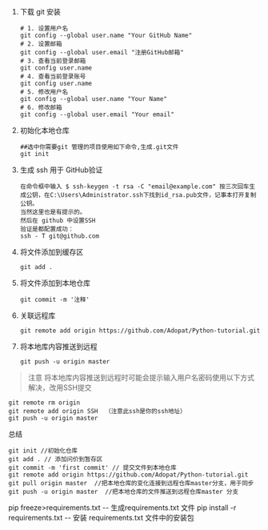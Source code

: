 1. 下载 git 安装

   ```
   # 1. 设置用户名
   git config --global user.name "Your GitHub Name"
   # 2. 设置邮箱
   git config --global user.email "注册GitHub邮箱"
   # 3. 查看当前登录邮箱
   git config user.name
   # 4. 查看当前登录账号
   git config user.name
   # 5. 修改用户名
   git config --global user.name "Your Name"
   # 6. 修改邮箱
   git config --global user.email "Your email"
   ```

   

2. 初始化本地仓库

   ```
   ##选中你需要git 管理的项目使用如下命令,生成.git文件
   git init
   ```

   

3. 生成 ssh 用于 GitHub验证

   ```
   在命令框中输入 $ ssh-keygen -t rsa -C "email@example.com" 按三次回车生成公钥，在C:\Users\Administrator.ssh下找到id_rsa.pub文件，记事本打开复制公钥。
   当然这里也是有提示的。
   然后在 github 中设置SSH 
   验证是都配置成功：
   ssh - T git@github.com
   ```

   

4. 将文件添加到缓存区

   ```
   git add .
   ```

5. 将文件添加到本地仓库

   ```
   git commit -m '注释'
   ```

6. 关联远程库

   ```
   git remote add origin https://github.com/Adopat/Python-tutorial.git
   ```

7. 将本地库内容推送到远程

   ```
   git push -u origin master
   ```

> 注意 将本地库内容推送到远程时可能会提示输入用户名密码使用以下方式解决，改用SSH提交

```
git remote rm origin
git remote add origin SSH  （注意此ssh是你的ssh地址）
git push -u origin master
```

总结

```
git init //初始化仓库
git add . // 添加问价到暂存区
git commit -m 'first commit' // 提交文件到本地仓库
git remote add origin https://github.com/Adopat/Python-tutorial.git
git pull origin master  //把本地仓库的变化连接到远程仓库master分支，用于同步
git push -u origin master  //把本地仓库的文件推送到远程仓库master 分支
```
pip freeze>requirements.txt  -- 生成requirements.txt 文件
pip install -r requirements.txt -- 安装 requirements.txt 文件中的安装包
